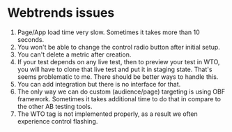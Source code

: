 # Webtrends issues

1. Page/App load time very slow. Sometimes it takes more than 10 seconds.
2. You won't be able to change the control radio button after initial setup.
3. You can't delete a metric after creation.
4. If your test depends on any live test, then to preview your test in WTO, you will have to clone that live test and put it in staging state. That's seems problematic to me. There should be better ways to handle this.
5. You can add integration but there is no interface for that.
6. The only way we can do custom (audience/page) targeting is using OBF framework. Sometimes it takes additional time to do that in compare to the other AB testing tools.
7. The WTO tag is not implemented properly, as a result we often experience control flashing.
